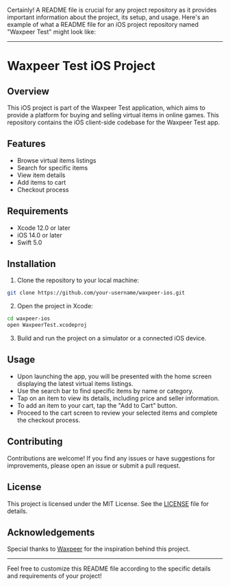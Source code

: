 Certainly! A README file is crucial for any project repository as it provides important information about the project, its setup, and usage. Here's an example of what a README file for an iOS project repository named "Waxpeer Test" might look like:

---

# Waxpeer Test iOS Project

## Overview

This iOS project is part of the Waxpeer Test application, which aims to provide a platform for buying and selling virtual items in online games. This repository contains the iOS client-side codebase for the Waxpeer Test app.

## Features

- Browse virtual items listings
- Search for specific items
- View item details
- Add items to cart
- Checkout process

## Requirements

- Xcode 12.0 or later
- iOS 14.0 or later
- Swift 5.0

## Installation

1. Clone the repository to your local machine:

```bash
git clone https://github.com/your-username/waxpeer-ios.git
```

2. Open the project in Xcode:

```bash
cd waxpeer-ios
open WaxpeerTest.xcodeproj
```

3. Build and run the project on a simulator or a connected iOS device.

## Usage

- Upon launching the app, you will be presented with the home screen displaying the latest virtual items listings.
- Use the search bar to find specific items by name or category.
- Tap on an item to view its details, including price and seller information.
- To add an item to your cart, tap the "Add to Cart" button.
- Proceed to the cart screen to review your selected items and complete the checkout process.

## Contributing

Contributions are welcome! If you find any issues or have suggestions for improvements, please open an issue or submit a pull request.

## License

This project is licensed under the MIT License. See the [LICENSE](LICENSE) file for details.

## Acknowledgements

Special thanks to [Waxpeer](https://www.waxpeer.com/) for the inspiration behind this project.

---

Feel free to customize this README file according to the specific details and requirements of your project!

